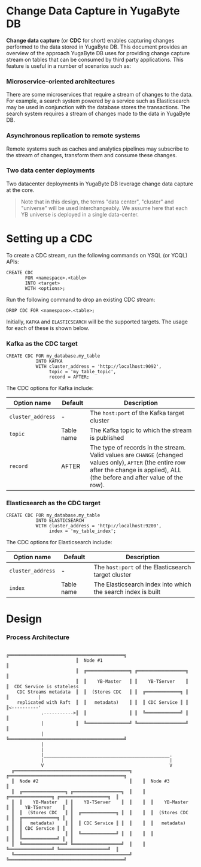 # Change Data Capture in YugaByte DB

**Change data capture** (or **CDC** for short) enables capturing changes performed to the data stored in YugaByte DB. This document provides an overview of the approach YugaByte DB uses for providing change capture stream on tables that can be consumed by third party applications. This feature is useful in a number of scenarios such as:

### Microservice-oriented architectures

There are some microservices that require a stream of changes to the data. For example, a search system powered by a service such as Elasticsearch may be used in conjunction with the database stores the transactions. The search system requires a stream of changes made to the data in YugaByte DB. 

### Asynchronous replication to remote systems

Remote systems such as caches and analytics pipelines may subscribe to the stream of changes, transform them and consume these changes.

### Two data center deployments

Two datacenter deployments in YugaByte DB leverage change data capture at the core.

> Note that in this design, the terms "data center", "cluster" and "universe" will be used interchangeably. We assume here that each YB universe is deployed in a single data-center.


# Setting up a CDC

To create a CDC stream, run the following commands on YSQL (or YCQL) APIs:
```
CREATE CDC
       FOR <namespace>.<table>
       INTO <target>
       WITH <options>;
```

Run the following command to drop an existing CDC stream:
```
DROP CDC FOR <namespace>.<table>;
```

Initially, `KAFKA` and `ELASTICSEARCH` will be the supported targets. The usage for each of these is shown below.

### Kafka as the CDC target

```
CREATE CDC FOR my_database.my_table
           INTO KAFKA
           WITH cluster_address = 'http://localhost:9092',
                topic = 'my_table_topic',
                record = AFTER;
```

The CDC options for Kafka include:

| Option name       | Default       | Description   |
| ----------------- | ------------- | ------------- |
| `cluster_address` | -             | The `host:port` of the Kafka target cluster |
| `topic`           | Table name    | The Kafka topic to which the stream is published |
| `record`          | AFTER         | The type of records in the stream. Valid values are `CHANGE` (changed values only), `AFTER` (the entire row after the change is applied), ALL (the before and after value of the row). |

### Elasticsearch as the CDC target

```
CREATE CDC FOR my_database.my_table
           INTO ELASTICSEARCH
           WITH cluster_address = 'http://localhost:9200',
                index = 'my_table_index';
```

The CDC options for Elasticsearch include:

| Option name       | Default       | Description   |
| ----------------- | ------------- | ------------- |
| `cluster_address` | -             | The `host:port` of the Elasticsearch target cluster |
| `index`           | Table name    | The Elasticsearch index into which the search index is built |


# Design

### Process Architecture


```
                          ╔═══════════════════════════════════════════╗
                          ║  Node #1                                  ║
                          ║  ╔════════════════╗ ╔══════════════════╗  ║
                          ║  ║    YB-Master   ║ ║    YB-TServer    ║  ║  CDC Service is stateless
    CDC Streams metadata  ║  ║  (Stores CDC   ║ ║  ╔═════════════╗ ║  ║           |
    replicated with Raft  ║  ║   metadata)    ║ ║  ║ CDC Service ║ ║  ║<----------'
             .----------->║  ║                ║ ║  ╚═════════════╝ ║  ║
             |            ║  ╚════════════════╝ ╚══════════════════╝  ║
             |            ╚═══════════════════════════════════════════╝
             |                 
             |
             |_______________________________________________.
             |                                               |
             V                                               V
  ╔═══════════════════════════════════════════╗    ╔═══════════════════════════════════════════╗
  ║  Node #2                                  ║    ║  Node #3                                  ║
  ║  ╔════════════════╗ ╔══════════════════╗  ║    ║  ╔════════════════╗ ╔══════════════════╗  ║
  ║  ║    YB-Master   ║ ║    YB-TServer    ║  ║    ║  ║    YB-Master   ║ ║    YB-TServer    ║  ║
  ║  ║  (Stores CDC   ║ ║  ╔═════════════╗ ║  ║    ║  ║  (Stores CDC   ║ ║  ╔═════════════╗ ║  ║
  ║  ║   metadata)    ║ ║  ║ CDC Service ║ ║  ║    ║  ║   metadata)    ║ ║  ║ CDC Service ║ ║  ║
  ║  ║                ║ ║  ╚═════════════╝ ║  ║    ║  ║                ║ ║  ╚═════════════╝ ║  ║
  ║  ╚════════════════╝ ╚══════════════════╝  ║    ║  ╚════════════════╝ ╚══════════════════╝  ║
  ╚═══════════════════════════════════════════╝    ╚═══════════════════════════════════════════╝

```

